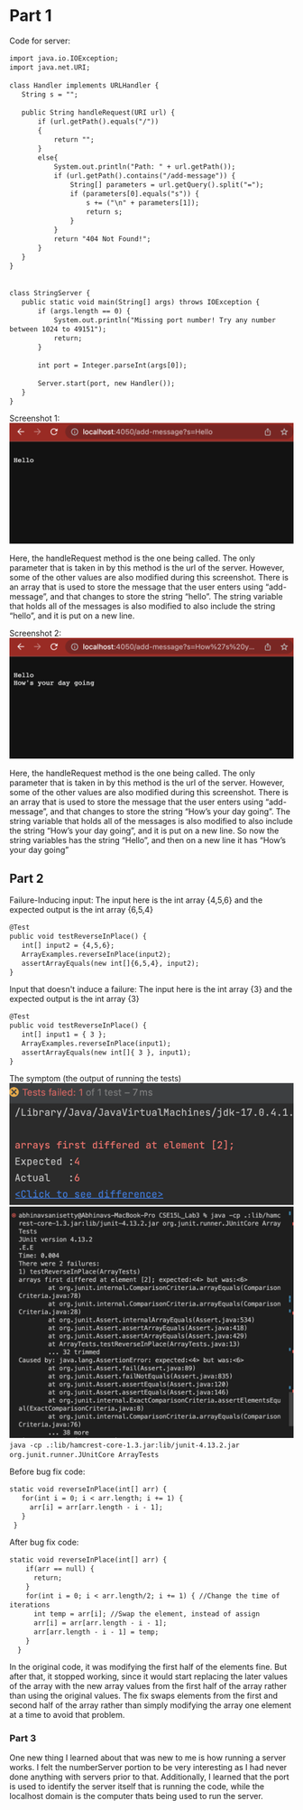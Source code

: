 # Part 1

Code for server: 

```
import java.io.IOException;
import java.net.URI;

class Handler implements URLHandler {
   String s = "";

   public String handleRequest(URI url) {
       if (url.getPath().equals("/"))
       {
           return "";
       }
       else{
           System.out.println("Path: " + url.getPath());
           if (url.getPath().contains("/add-message")) {
               String[] parameters = url.getQuery().split("=");
               if (parameters[0].equals("s")) {
                   s += ("\n" + parameters[1]);
                   return s;
               }
           }
           return "404 Not Found!";
       }
   }
}


class StringServer {
   public static void main(String[] args) throws IOException {
       if (args.length == 0) {
           System.out.println("Missing port number! Try any number between 1024 to 49151");
           return;
       }

       int port = Integer.parseInt(args[0]);

       Server.start(port, new Handler());
   }
}

```

Screenshot 1:
![Message 1](Message1.png)

Here, the handleRequest method is the one being called. The only parameter that is taken in by this method is the url of the server. However, some of the other values are also modified during this screenshot. There is an array that is used to store the message that the user enters using “add-message”, and that changes to store the string “hello”. The string variable that holds all of the messages is also modified to also include the string “hello”, and it is put on a new line.

Screenshot 2:
![Message 2](Message2.png)

Here, the handleRequest method is the one being called. The only parameter that is taken in by this method is the url of the server. However, some of the other values are also modified during this screenshot. There is an array that is used to store the message that the user enters using “add-message”, and that changes to store the string “How’s your day going”. The string variable that holds all of the messages is also modified to also include the string “How’s your day going”, and it is put on a new line. So now the string variables has the string “Hello”, and then on a new line it has “How’s your day going”

## Part 2

Failure-Inducing input:
The input here is the int array {4,5,6} and the expected output is the int array {6,5,4}
```
@Test
public void testReverseInPlace() {
   int[] input2 = {4,5,6};
   ArrayExamples.reverseInPlace(input2);
   assertArrayEquals(new int[]{6,5,4}, input2);
}
```
Input that doesn't induce a failure:
The input here is the int array {3} and the expected output is the int array {3}
```
@Test
public void testReverseInPlace() {
   int[] input1 = { 3 };
   ArrayExamples.reverseInPlace(input1);
   assertArrayEquals(new int[]{ 3 }, input1);
}
```

The symptom (the output of running the tests) 
![Message 2](Symptoms.png)
![Output](TestOutput.png)
```java -cp .:lib/hamcrest-core-1.3.jar:lib/junit-4.13.2.jar org.junit.runner.JUnitCore ArrayTests```

Before bug fix code:
```
static void reverseInPlace(int[] arr) {
   for(int i = 0; i < arr.length; i += 1) {
     arr[i] = arr[arr.length - i - 1];
   }
 }
```
After bug fix code:
```
static void reverseInPlace(int[] arr) {
    if(arr == null) {
      return;
    }
    for(int i = 0; i < arr.length/2; i += 1) { //Change the time of iterations
      int temp = arr[i]; //Swap the element, instead of assign
      arr[i] = arr[arr.length - i - 1];
      arr[arr.length - i - 1] = temp;
    }
  }

```

In the original code, it was modifying the first half of the elements fine. But after that, it stopped working, since it would start replacing the later values of the array with the new array values from the first half of the array rather than using the original values. The fix swaps elements from the first and second half of the array rather than simply modifying the array one element at a time to avoid that problem.

### Part 3

One new thing I learned about that was new to me is how running a server works. I felt the numberServer portion to be very interesting as I had never done anything with servers prior to that. Additionally, I learned that the port is used to identify the server itself that is running the code, while the localhost domain is the computer thats being used to run the server.






